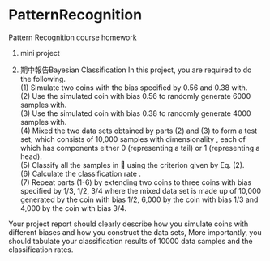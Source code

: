 # PatternRecognition
Pattern Recognition course homework


1. mini project


2. 期中報告Bayesian Classification
In this project, you are required to do the following.<br/>
(1)  Simulate two coins with the bias specified by 0.56 and 0.38 with.<br/>
(2)  Use the simulated coin with bias 0.56 to randomly generate 6000 samples with.<br/>
(3)  Use the simulated coin with bias 0.38 to randomly generate 4000 samples with.<br/>
(4) Mixed the two data sets obtained by parts (2) and (3) to form a test set, which consists of 10,000 samples with dimensionality  , each of which has components   either 0 (representing a tail) or 1 (representing a head).<br/>
(5)  Classify all the samples in  using the criterion given by Eq. (2).<br/>
(6)  Calculate the classification rate .<br/>
(7) Repeat parts (1-6) by extending two coins to three coins with bias specified by 1/3, 1/2, 3/4 where the mixed data set is made up of 10,000 generated by the coin with bias 1/2, 6,000 by the coin with bias 1/3 and 4,000 by the coin with bias 3/4.<br/>

Your project report should clearly describe how you simulate coins with different biases and how you construct the data sets, More importantly, you should tabulate your classification results of 10000 data samples and the classification rates.<br/>
